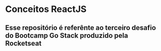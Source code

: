 # Conceitos ReactJS

## Esse repositório é referênte ao terceiro desafio do Bootcamp Go Stack produzido pela Rocketseat 
